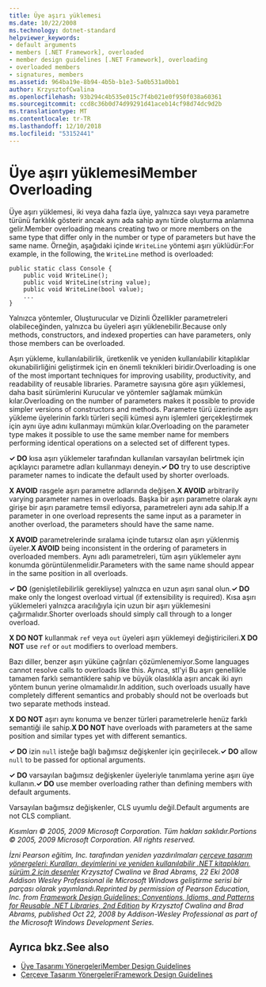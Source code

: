 ```yaml
---
title: Üye aşırı yüklemesi
ms.date: 10/22/2008
ms.technology: dotnet-standard
helpviewer_keywords:
- default arguments
- members [.NET Framework], overloaded
- member design guidelines [.NET Framework], overloading
- overloaded members
- signatures, members
ms.assetid: 964ba19e-8b94-4b5b-b1e3-5a0b531a0bb1
author: KrzysztofCwalina
ms.openlocfilehash: 93b294c4b535e015c7f4b021e0f950f038a60361
ms.sourcegitcommit: ccd8c36b0d74d99291d41aceb14cf98d74dc9d2b
ms.translationtype: MT
ms.contentlocale: tr-TR
ms.lasthandoff: 12/10/2018
ms.locfileid: "53152441"
---
```

# <a name="member-overloading"></a><span data-ttu-id="a695f-102">Üye aşırı yüklemesi</span><span class="sxs-lookup"><span data-stu-id="a695f-102">Member Overloading</span></span>
<span data-ttu-id="a695f-103">Üye aşırı yüklemesi, iki veya daha fazla üye, yalnızca sayı veya parametre türünü farklılık gösterir ancak aynı ada sahip aynı türde oluşturma anlamına gelir.</span><span class="sxs-lookup"><span data-stu-id="a695f-103">Member overloading means creating two or more members on the same type that differ only in the number or type of parameters but have the same name.</span></span> <span data-ttu-id="a695f-104">Örneğin, aşağıdaki içinde `WriteLine` yöntemi aşırı yüklüdür:</span><span class="sxs-lookup"><span data-stu-id="a695f-104">For example, in the following, the `WriteLine` method is overloaded:</span></span>  
  
```  
public static class Console {  
    public void WriteLine();  
    public void WriteLine(string value);  
    public void WriteLine(bool value);  
    ...  
}  
```  
  
 <span data-ttu-id="a695f-105">Yalnızca yöntemler, Oluşturucular ve Dizinli Özellikler parametreleri olabileceğinden, yalnızca bu üyeleri aşırı yüklenebilir.</span><span class="sxs-lookup"><span data-stu-id="a695f-105">Because only methods, constructors, and indexed properties can have parameters, only those members can be overloaded.</span></span>  
  
 <span data-ttu-id="a695f-106">Aşırı yükleme, kullanılabilirlik, üretkenlik ve yeniden kullanılabilir kitaplıklar okunabilirliğini geliştirmek için en önemli teknikleri biridir.</span><span class="sxs-lookup"><span data-stu-id="a695f-106">Overloading is one of the most important techniques for improving usability, productivity, and readability of reusable libraries.</span></span> <span data-ttu-id="a695f-107">Parametre sayısına göre aşırı yüklemesi, daha basit sürümlerini Kurucular ve yöntemler sağlamak mümkün kılar.</span><span class="sxs-lookup"><span data-stu-id="a695f-107">Overloading on the number of parameters makes it possible to provide simpler versions of constructors and methods.</span></span> <span data-ttu-id="a695f-108">Parametre türü üzerinde aşırı yükleme üyelerinin farklı türleri seçili kümesi aynı işlemleri gerçekleştirmek için aynı üye adını kullanmayı mümkün kılar.</span><span class="sxs-lookup"><span data-stu-id="a695f-108">Overloading on the parameter type makes it possible to use the same member name for members performing identical operations on a selected set of different types.</span></span>  
  
 <span data-ttu-id="a695f-109">**✓ DO** kısa aşırı yüklemeler tarafından kullanılan varsayılan belirtmek için açıklayıcı parametre adları kullanmayı deneyin.</span><span class="sxs-lookup"><span data-stu-id="a695f-109">**✓ DO** try to use descriptive parameter names to indicate the default used by shorter overloads.</span></span>  
  
 <span data-ttu-id="a695f-110">**X AVOID** rasgele aşırı parametre adlarında değişen.</span><span class="sxs-lookup"><span data-stu-id="a695f-110">**X AVOID** arbitrarily varying parameter names in overloads.</span></span> <span data-ttu-id="a695f-111">Başka bir aşırı parametre olarak aynı girişe bir aşırı parametre temsil ediyorsa, parametreleri aynı ada sahip.</span><span class="sxs-lookup"><span data-stu-id="a695f-111">If a parameter in one overload represents the same input as a parameter in another overload, the parameters should have the same name.</span></span>  
  
 <span data-ttu-id="a695f-112">**X AVOID** parametrelerinde sıralama içinde tutarsız olan aşırı yüklenmiş üyeler.</span><span class="sxs-lookup"><span data-stu-id="a695f-112">**X AVOID** being inconsistent in the ordering of parameters in overloaded members.</span></span> <span data-ttu-id="a695f-113">Aynı adlı parametreleri, tüm aşırı yüklemeler aynı konumda görüntülenmelidir.</span><span class="sxs-lookup"><span data-stu-id="a695f-113">Parameters with the same name should appear in the same position in all overloads.</span></span>  
  
 <span data-ttu-id="a695f-114">**✓ DO** (genişletilebilirlik gerekliyse) yalnızca en uzun aşırı sanal olun.</span><span class="sxs-lookup"><span data-stu-id="a695f-114">**✓ DO** make only the longest overload virtual (if extensibility is required).</span></span> <span data-ttu-id="a695f-115">Kısa aşırı yüklemeleri yalnızca aracılığıyla için uzun bir aşırı yüklemesini çağırmalıdır.</span><span class="sxs-lookup"><span data-stu-id="a695f-115">Shorter overloads should simply call through to a longer overload.</span></span>  
  
 <span data-ttu-id="a695f-116">**X DO NOT** kullanmak `ref` veya `out` üyeleri aşırı yüklemeyi değiştiricileri.</span><span class="sxs-lookup"><span data-stu-id="a695f-116">**X DO NOT** use `ref` or `out` modifiers to overload members.</span></span>  
  
 <span data-ttu-id="a695f-117">Bazı diller, benzer aşırı yüküne çağrıları çözümlenemiyor.</span><span class="sxs-lookup"><span data-stu-id="a695f-117">Some languages cannot resolve calls to overloads like this.</span></span> <span data-ttu-id="a695f-118">Ayrıca, stl'yi Bu aşırı genellikle tamamen farklı semantiklere sahip ve büyük olasılıkla aşırı ancak iki ayrı yöntem bunun yerine olmamalıdır.</span><span class="sxs-lookup"><span data-stu-id="a695f-118">In addition, such overloads usually have completely different semantics and probably should not be overloads but two separate methods instead.</span></span>  
  
 <span data-ttu-id="a695f-119">**X DO NOT** aşırı aynı konuma ve benzer türleri parametrelerle henüz farklı semantiği ile sahip.</span><span class="sxs-lookup"><span data-stu-id="a695f-119">**X DO NOT** have overloads with parameters at the same position and similar types yet with different semantics.</span></span>  
  
 <span data-ttu-id="a695f-120">**✓ DO** izin `null` isteğe bağlı bağımsız değişkenler için geçirilecek.</span><span class="sxs-lookup"><span data-stu-id="a695f-120">**✓ DO**  allow `null` to be passed for optional arguments.</span></span>  
  
 <span data-ttu-id="a695f-121">**✓ DO** varsayılan bağımsız değişkenler üyeleriyle tanımlama yerine aşırı üye kullanın.</span><span class="sxs-lookup"><span data-stu-id="a695f-121">**✓ DO** use member overloading rather than defining members with default arguments.</span></span>  
  
 <span data-ttu-id="a695f-122">Varsayılan bağımsız değişkenler, CLS uyumlu değil.</span><span class="sxs-lookup"><span data-stu-id="a695f-122">Default arguments are not CLS compliant.</span></span>  
  
 <span data-ttu-id="a695f-123">*Kısımları © 2005, 2009 Microsoft Corporation. Tüm hakları saklıdır.*</span><span class="sxs-lookup"><span data-stu-id="a695f-123">*Portions © 2005, 2009 Microsoft Corporation. All rights reserved.*</span></span>  
  
 <span data-ttu-id="a695f-124">*İzni Pearson eğitim, Inc. tarafından yeniden yazdırılmaları [çerçeve tasarım yönergeleri: Kuralları, deyimlerini ve yeniden kullanılabilir .NET kitaplıkları, sürüm 2 için desenler](https://www.informit.com/store/framework-design-guidelines-conventions-idioms-and-9780321545619) Krzysztof Cwalina ve Brad Abrams, 22 Eki 2008 Addison Wesley Professional ile Microsoft Windows geliştirme serisi bir parçası olarak yayımlandı.*</span><span class="sxs-lookup"><span data-stu-id="a695f-124">*Reprinted by permission of Pearson Education, Inc. from [Framework Design Guidelines: Conventions, Idioms, and Patterns for Reusable .NET Libraries, 2nd Edition](https://www.informit.com/store/framework-design-guidelines-conventions-idioms-and-9780321545619) by Krzysztof Cwalina and Brad Abrams, published Oct 22, 2008 by Addison-Wesley Professional as part of the Microsoft Windows Development Series.*</span></span>  
  
## <a name="see-also"></a><span data-ttu-id="a695f-125">Ayrıca bkz.</span><span class="sxs-lookup"><span data-stu-id="a695f-125">See also</span></span>

- [<span data-ttu-id="a695f-126">Üye Tasarımı Yönergeleri</span><span class="sxs-lookup"><span data-stu-id="a695f-126">Member Design Guidelines</span></span>](../../../docs/standard/design-guidelines/member.md)  
- [<span data-ttu-id="a695f-127">Çerçeve Tasarım Yönergeleri</span><span class="sxs-lookup"><span data-stu-id="a695f-127">Framework Design Guidelines</span></span>](../../../docs/standard/design-guidelines/index.md)
